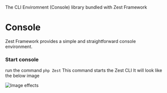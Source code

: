The CLI Enviromnent (Console) library bundled with Zest Framework

# Console
Zest Framework provides a simple and straightforward console environment.
### Start console
run the command
``` php Zest ```
This command starts the Zest CLI
It will look like the below image

![Image effects][1]

[1]: https://i.imgur.com/oHXYaED.png

